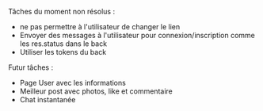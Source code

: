 Tâches du moment non résolus :

- ne pas permettre à l'utilisateur de changer le lien
- Envoyer des messages à l'utilisateur pour connexion/inscription comme les res.status dans le back
- Utiliser les tokens du back

Futur tâches :

- Page User avec les informations
- Meilleur post avec photos, like et commentaire
- Chat instantanée
